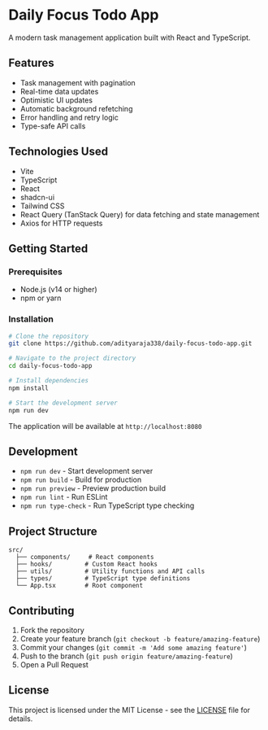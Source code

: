 # Daily Focus Todo App

A modern task management application built with React and TypeScript.

## Features

- Task management with pagination
- Real-time data updates
- Optimistic UI updates
- Automatic background refetching
- Error handling and retry logic
- Type-safe API calls

## Technologies Used

- Vite
- TypeScript
- React
- shadcn-ui
- Tailwind CSS
- React Query (TanStack Query) for data fetching and state management
- Axios for HTTP requests

## Getting Started

### Prerequisites

- Node.js (v14 or higher)
- npm or yarn

### Installation

```sh
# Clone the repository
git clone https://github.com/adityaraja338/daily-focus-todo-app.git

# Navigate to the project directory
cd daily-focus-todo-app

# Install dependencies
npm install

# Start the development server
npm run dev
```

The application will be available at `http://localhost:8080`

## Development

- `npm run dev` - Start development server
- `npm run build` - Build for production
- `npm run preview` - Preview production build
- `npm run lint` - Run ESLint
- `npm run type-check` - Run TypeScript type checking

## Project Structure

```
src/
  ├── components/     # React components
  ├── hooks/         # Custom React hooks
  ├── utils/         # Utility functions and API calls
  ├── types/         # TypeScript type definitions
  └── App.tsx        # Root component
```

## Contributing

1. Fork the repository
2. Create your feature branch (`git checkout -b feature/amazing-feature`)
3. Commit your changes (`git commit -m 'Add some amazing feature'`)
4. Push to the branch (`git push origin feature/amazing-feature`)
5. Open a Pull Request

## License

This project is licensed under the MIT License - see the [LICENSE](LICENSE) file for details.


